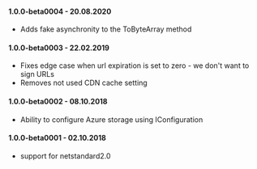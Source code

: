 #### 1.0.0-beta0004 - 20.08.2020
* Adds fake asynchronity to the ToByteArray method

#### 1.0.0-beta0003 - 22.02.2019
* Fixes edge case when url expiration is set to zero - we don't want to sign URLs
* Removes not used CDN cache setting

#### 1.0.0-beta0002 - 08.10.2018
* Ability to configure Azure storage using IConfiguration

#### 1.0.0-beta0001 - 02.10.2018
* support for netstandard2.0
